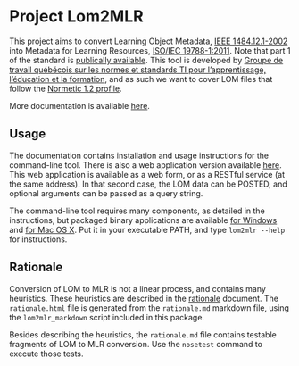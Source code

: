# Project Lom2MLR #

This project aims to convert Learning Object Metadata, [IEEE 1484.12.1-2002](http://ltsc.ieee.org/wg12/files/LOM_1484_12_1_v1_Final_Draft.pdf)
into Metadata for Learning Resources, [ISO/IEC 19788-1:2011](http://www.iso.org/iso/iso_catalogue/catalogue_tc/catalogue_detail.htm?csnumber=50772).
Note that part 1 of the standard is [publically available](http://standards.iso.org/ittf/PubliclyAvailableStandards/).
This tool is developed by 
[Groupe de travail québécois sur les normes et standards TI pour l’apprentissage, l’éducation et la formation](http://www.gtn-quebec.org/), and as such we want to cover LOM files that follow the [Normetic 1.2 profile](http://www.gtn-quebec.org/rea/wp-content/blogs.dir/6/files/2010/11/pdf_Profil_Normetic_1.2_officiel.pdf).

More documentation is available [here](http://lom2mlr.readthedocs.org/en/latest/).

## Usage

The documentation contains installation and usage instructions for the command-line tool. There is also a web application version available [here](http://www.gtn-quebec.org/lom2mlr/index.cgi). This web application is available as a web form, or as a RESTful service (at the same address). In that second case, the LOM data can be POSTED, and optional arguments can be passed as a query string.

The command-line tool requires many components, as detailed in the instructions, but packaged binary applications are available [for Windows](http://www.gtn-quebec.org/lom2mlr/lom2mlr.exe) and [for Mac OS X](http://www.gtn-quebec.org/lom2mlr/lom2mlr.gz). Put it in your executable PATH, and type `lom2mlr --help` for instructions.

## Rationale

Conversion of LOM to MLR is not a linear process, and contains many heuristics. These heuristics are described in the [rationale](http://www.gtn-quebec.org/lom2mlr/rationale.html) document.  The `rationale.html` file is generated from the `rationale.md` markdown file, using the `lom2mlr_markdown` script included in this package.

Besides describing the heuristics, the `rationale.md` file contains testable fragments of LOM to MLR conversion. Use the `nosetest` command to execute those tests.
